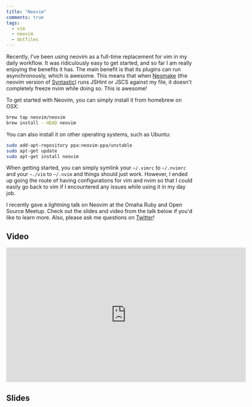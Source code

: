 ```yaml
---
title: "Neovim"
comments: true
tags:
  - vim
  - neovim
  - dotfiles
---
```


Recently, I've been using neovim as a full-time replacement for vim in my daily workflow. It was ridiculously easy to get started, and so far I am really enjoying the benefits it has. The main benefit is that its plugins can run asynchronously, which is awesome. This means that when [Neomake](https://github.com/benekastah/neomake) (the neovim version of [Syntastic](https://github.com/scrooloose/syntastic)) runs JSHint or JSCS against my file, it doesn't completely freeze nvim while doing so. This is awesome!

To get started with Neovim, you can simply install it from homebrew on OSX:

```bash
brew tap neovim/neovim
brew install --HEAD neovim
```

You can also install it on other operating systems, such as Ubuntu:

```bash
sudo add-apt-repository ppa:neovim-ppa/unstable
sudo apt-get update
sudo apt-get install neovim
```

When getting started, you can simply symlink your `~/.vimrc` to `~/.nvimrc` and your `~./vim` to `~/.nvim` and things should just work. However, I ended up going the route of having configurations for vim and nvim so that I could easily go back to vim if I encountered any issues while using it in my day job.

I recently gave a lightning talk on Neovim at the Omaha Ruby and Open Source Meetup. Check out the slides and video from the talk below if you'd like to learn more. Also, please ask me questions on [Twitter](https://twitter.com/nicknisi)!

## Video

<iframe width="640" height="360" src="https://www.youtube.com/embed/LRQGAnPtNdM" frameborder="0" allowfullscreen></iframe>

## Slides

<script async class="speakerdeck-embed" data-id="9baddf6a992c4c008b598eea2bf95294" data-ratio="1.77777777777778" src="//speakerdeck.com/assets/embed.js"></script>
